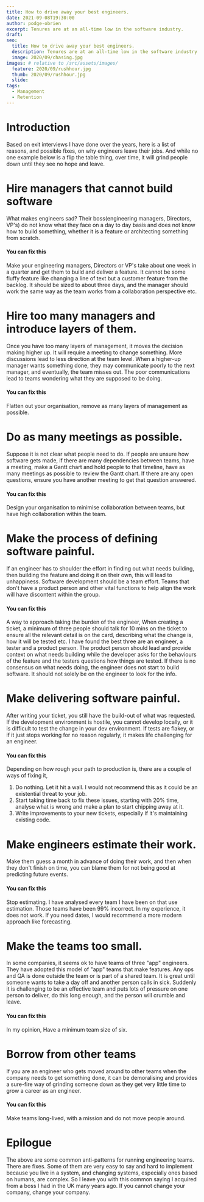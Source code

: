 ```yaml
---
title: How to drive away your best engineers.
date: 2021-09-08T19:30:00
author: podge-obrien
excerpt: Tenures are at an all-time low in the software industry.
draft:
seo:
  title: How to drive away your best engineers.
  description: Tenures are at an all-time low in the software industry.
  image: 2020/09/chasing.jpg
images: # relative to /src/assets/images/
  feature: 2020/09/rushhour.jpg
  thumb: 2020/09/rushhour.jpg
  slide:
tags:
  - Management
  - Retention
---
```


# Introduction

Based on exit interviews I have done over the years, here is a list of reasons, and possible fixes, on why engineers leave their jobs. And while no one example below is a flip the table thing, over time, it will grind people down until they see no hope and leave.

# Hire managers that cannot build software

What makes engineers sad? Their boss(engineering managers, Directors, VP's) do not know what they face on a day to day basis and does not know how to build something, whether it is a feature or architecting something from scratch.

#### You can fix this

Make your engineering managers, Directors or VP's take about one week in a quarter and get them to build and deliver a feature. It cannot be some fluffy feature like changing a line of text but a customer feature from the backlog. It should be sized to about three days, and the manager should work the same way as the team works from a collaboration perspective etc.

# Hire too many managers and introduce layers of them.

Once you have too many layers of management, it moves the decision making higher up. It will require a meeting to change something. More discussions lead to less direction at the team level. When a higher-up manager wants something done, they may communicate poorly to the next manager, and eventually, the team misses out. The poor communications lead to teams wondering what they are supposed to be doing.

#### You can fix this

Flatten out your organisation, remove as many layers of management as possible.

# Do as many meetings as possible.

Suppose it is not clear what people need to do. If people are unsure how software gets made, if there are many dependencies between teams, have a meeting, make a Gantt chart and hold people to that timeline, have as many meetings as possible to review the Gantt chart. If there are any open questions, ensure you have another meeting to get that question answered.

#### You can fix this

Design your organisation to minimise collaboration between teams, but have high collaboration within the team.

# Make the process of defining software painful.

If an engineer has to shoulder the effort in finding out what needs building, then building the feature and doing it on their own, this will lead to unhappiness. Software development should be a team effort. Teams that don't have a product person and other vital functions to help align the work will have discontent within the group.

#### You can fix this

A way to approach taking the burden of the engineer, When creating a ticket, a minimum of three people should talk for 10 mins on the ticket to ensure all the relevant detail is on the card, describing what the change is, how it will be tested etc. I have found the best three are an engineer, a tester and a product person. The product person should lead and provide context on what needs building while the developer asks for the behaviours of the feature and the testers questions how things are tested. If there is no consensus on what needs doing, the engineer does not start to build software. It should not solely be on the engineer to look for the info.

# Make delivering software painful.

After writing your ticket, you still have the build-out of what was requested. If the development environment is hostile, you cannot develop locally, or it is difficult to test the change in your dev environment. If tests are flakey, or if it just stops working for no reason regularly, it makes life challenging for an engineer.

#### You can fix this

Depending on how rough your path to production is, there are a couple of ways of fixing it,

1. Do nothing. Let it hit a wall. I would not recommend this as it could be an existential threat to your job.
2. Start taking time back to fix these issues, starting with 20% time, analyse what is wrong and make a plan to start chipping away at it.
3. Write improvements to your new tickets, especially if it's maintaining existing code.

# Make engineers estimate their work.

Make them guess a month in advance of doing their work, and then when they don't finish on time, you can blame them for not being good at predicting future events.

#### You can fix this

Stop estimating. I have analysed every team I have been on that use estimation. Those teams have been 99% incorrect. In my experience, it does not work. If you need dates, I would recommend a more modern approach like forecasting.

# Make the teams too small.

In some companies, it seems ok to have teams of three "app" engineers. They have adopted this model of "app" teams that make features. Any ops and QA is done outside the team or is part of a shared team. It is great until someone wants to take a day off and another person calls in sick. Suddenly it is challenging to be an effective team and puts lots of pressure on one person to deliver, do this long enough, and the person will crumble and leave.

#### You can fix this

In my opinion, Have a minimum team size of six.

# Borrow from other teams

If you are an engineer who gets moved around to other teams when the company needs to get something done, it can be demoralising and provides a sure-fire way of grinding someone down as they get very little time to grow a career as an engineer.

#### You can fix this

Make teams long-lived, with a mission and do not move people around.

# Epilogue

The above are some common anti-patterns for running engineering teams. There are fixes. Some of them are very easy to say and hard to implement because you live in a system, and changing systems, especially ones based on humans, are complex.
So I leave you with this common saying I acquired from a boss I had in the UK many years ago.
If you cannot change your company, change your company.
